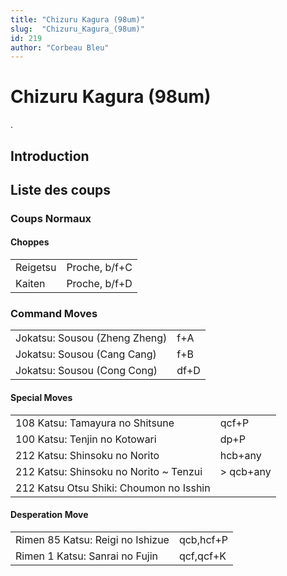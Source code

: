 ```yaml
---
title: "Chizuru Kagura (98um)"
slug:  "Chizuru_Kagura_(98um)"
id: 219
author: "Corbeau Bleu"
---
```


# Chizuru Kagura (98um)

.

## Introduction

## Liste des coups

### Coups Normaux

#### Choppes

|          |               |
|----------|---------------|
| Reigetsu | Proche, b/f+C |
| Kaiten   | Proche, b/f+D |

### Command Moves

|                               |      |
|-------------------------------|------|
| Jokatsu: Sousou (Zheng Zheng) | f+A  |
| Jokatsu: Sousou (Cang Cang)   | f+B  |
| Jokatsu: Sousou (Cong Cong)   | df+D |

#### Special Moves

|                                         |            |
|-----------------------------------------|------------|
| 108 Katsu: Tamayura no Shitsune         | qcf+P      |
| 100 Katsu: Tenjin no Kotowari           | dp+P       |
| 212 Katsu: Shinsoku no Norito           | hcb+any    |
| 212 Katsu: Shinsoku no Norito \~ Tenzui | \> qcb+any |
| 212 Katsu Otsu Shiki: Choumon no Isshin |            |

#### Desperation Move

|                                  |           |
|----------------------------------|-----------|
| Rimen 85 Katsu: Reigi no Ishizue | qcb,hcf+P |
| Rimen 1 Katsu: Sanrai no Fujin   | qcf,qcf+K |

